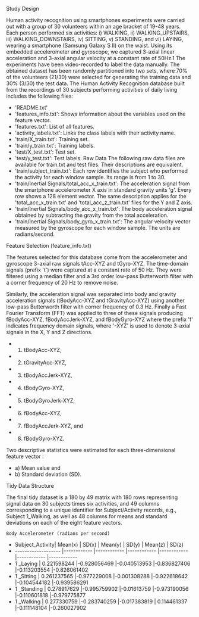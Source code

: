 Study Design

Human activity recognition using smartphones experiments were carried out with a group of 30 volunteers within an age bracket of 19-48 years. Each person performed six activities: i) WALKING, ii) WALKING_UPSTAIRS, iii) WALKING_DOWNSTAIRS, iv) SITTING, v) STANDING, and vi) LAYING, wearing a smartphone (Samsung Galaxy S II) on the waist. Using its embedded accelerometer and gyroscope, we captured 3-axial linear acceleration and 3-axial angular velocity at a constant rate of 50Hz.1
The experiments have been video-recorded to label the data manually. The obtained dataset has been randomly partitioned into two sets, where 70% of the volunteers (21/30) were selected for generating the training data and 30% (3/30) the test data. The Human Activity Recognition database built from the recordings of 30 subjects performing activities of daily living includes the following files:
- 'README.txt'
- 'features_info.txt': Shows information about the variables used on the feature vector.
- 'features.txt': List of all features.
- 'activity_labels.txt': Links the class labels with their activity name.
- 'train/X_train.txt': Training set.
- 'train/y_train.txt': Training labels.
- 'test/X_test.txt': Test set.
- 'test/y_test.txt': Test labels.
Raw Data
The following raw data files are available for train.txt and test files. Their descriptions are equivalent. 
- 'train/subject_train.txt': Each row identifies the subject who performed the activity for each window sample. Its range is from 1 to 30. 
- 'train/Inertial Signals/total_acc_x_train.txt': The acceleration signal from the smartphone accelerometer X axis in standard gravity units 'g'. Every row shows a 128 element vector. The same description applies for the 'total_acc_x_train.txt' and 'total_acc_z_train.txt' files for the Y and Z axis. 
- 'train/Inertial Signals/body_acc_x_train.txt': The body acceleration signal obtained by subtracting the gravity from the total acceleration. 
- 'train/Inertial Signals/body_gyro_x_train.txt': The angular velocity vector measured by the gyroscope for each window sample. The units are radians/second.
 
Feature Selection (feature_info.txt)

The features selected for this database come from the accelerometer and gyroscope 3-axial raw signals tAcc-XYZ and tGyro-XYZ. The time-domain signals (prefix 't') were captured at a constant rate of 50 Hz. They were filtered using a median filter and a 3rd order low-pass Butterworth filter with a corner frequency of 20 Hz to remove noise.  

Similarly, the acceleration signal was separated into body and gravity acceleration signals (tBodyAcc-XYZ and tGravityAcc-XYZ) using another low-pass Butterworth filter with corner frequency of 0.3 Hz. Finally a Fast Fourier Transform (FFT) was applied to three of these signals producing fBodyAcc-XYZ, fBodyAccJerk-XYZ, and fBodyGyro-XYZ  where the prefix  'f' indicates frequency domain signals, where '-XYZ' is used to denote 3-axial signals in the X, Y and Z directions.

- 1)	tBodyAcc-XYZ,
- 2)	tGravityAcc-XYZ,
- 3)	tBodyAccJerk-XYZ,
- 4)	tBodyGyro-XYZ,
- 5)	tBodyGyroJerk-XYZ,
- 6)	fBodyAcc-XYZ,
- 7)	fBodyAccJerk-XYZ, and
- 8)	fBodyGyro-XYZ.

Two descriptive statistics were estimated for each three-dimensional feature vector : 

- a)	Mean value and
- b)	Standard deviation (SD).

Tidy Data Structure

The final tidy dataset is a 180 by 49 matrix with 180 rows representing signal data on 30 subjects times six activities, and 49 columns corresponding to a unique identifier for Subject/Activity records, e.g., Subject 1_Walking, as well as 48 columns for means and standard deviations on each of the eight feature vectors.

 	Body Accelerometer (radians per second)
- Subject_Activity|	 Mean(x)     |	SD(x)       |	Mean(y)     |	SD(y)       |	Mean(z)     |	SD(z)
- ------------------- |------------  |------------ |------------ |------------ |------------ |------------
- 1 _Laying	          | 0.221598244	|-0.928056469	|-0.040513953	|-0.836827406	|-0.113203554	|-0.826061402
- 1 _Sitting          |	0.261237565	|-0.977229008	|-0.001308288	|-0.922618642	|-0.104544182	|-0.939586291
- 1 _Standing	        | 0.278917629	|-0.995759902	|-0.01613759	 |-0.973190056	|-0.110601818	|-0.979775877
- 1 _Walking	         | 0.277330759	|-0.283740259	|-0.017383819	| 0.114461337	|-0.111148104	|-0.260027902



